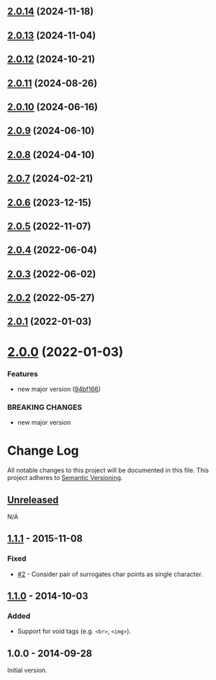 ## [2.0.14](https://github.com/alexghr/html-ellipsis/compare/v2.0.13...v2.0.14) (2024-11-18)

## [2.0.13](https://github.com/alexghr/html-ellipsis/compare/v2.0.12...v2.0.13) (2024-11-04)

## [2.0.12](https://github.com/alexghr/html-ellipsis/compare/v2.0.11...v2.0.12) (2024-10-21)

## [2.0.11](https://github.com/alexghr/html-ellipsis/compare/v2.0.10...v2.0.11) (2024-08-26)

## [2.0.10](https://github.com/alexghr/html-ellipsis/compare/v2.0.9...v2.0.10) (2024-06-16)

## [2.0.9](https://github.com/alexghr/html-ellipsis/compare/v2.0.8...v2.0.9) (2024-06-10)

## [2.0.8](https://github.com/alexghr/html-ellipsis/compare/v2.0.7...v2.0.8) (2024-04-10)

## [2.0.7](https://github.com/alexghr/html-ellipsis/compare/v2.0.6...v2.0.7) (2024-02-21)

## [2.0.6](https://github.com/alexghr/html-ellipsis/compare/v2.0.5...v2.0.6) (2023-12-15)

## [2.0.5](https://github.com/alexghr/html-ellipsis/compare/v2.0.4...v2.0.5) (2022-11-07)

## [2.0.4](https://github.com/alexghr/html-ellipsis/compare/v2.0.3...v2.0.4) (2022-06-04)

## [2.0.3](https://github.com/alexghr/html-ellipsis/compare/v2.0.2...v2.0.3) (2022-06-02)

## [2.0.2](https://github.com/alexghr/html-ellipsis/compare/v2.0.1...v2.0.2) (2022-05-27)

## [2.0.1](https://github.com/alexghr/html-ellipsis/compare/v2.0.0...v2.0.1) (2022-01-03)

# [2.0.0](https://github.com/alexghr/html-ellipsis/compare/v1.1.1...v2.0.0) (2022-01-03)


### Features

* new major version ([94bf166](https://github.com/alexghr/html-ellipsis/commit/94bf166a47650bdff3c2f1d0ac9097aa07faca98))


### BREAKING CHANGES

* new major version

# Change Log
All notable changes to this project will be documented in this file.
This project adheres to [Semantic Versioning](http://semver.org/).

## [Unreleased]
N/A

## [1.1.1] - 2015-11-08
### Fixed
- [#2](https://github.com/alexghr/html-ellipsis/pull/2) - Consider pair of surrogates char points as single character.

## [1.1.0] - 2014-10-03
### Added
- Support for void tags (e.g. `<br>`, `<img>`).

## 1.0.0 - 2014-09-28
Initial version.

[Unreleased]: https://github.com/alexghr/html-ellipsis/compare/v1.1.1...HEAD
[1.1.1]: https://github.com/alexghr/html-ellipsis/compare/v1.1.0...v1.1.1
[1.1.0]: https://github.com/alexghr/html-ellipsis/compare/v1.0.0...v1.1.0
